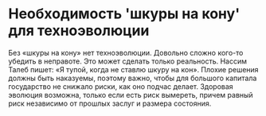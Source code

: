 # Необходимость 'шкуры на кону' для техноэволюции

Без «шкуры на кону» нет техноэволюции. Довольно сложно кого-то убедить в неправоте. Это может сделать только реальность. Нассим Талеб пишет: «Я тупой, когда не ставлю шкуру на кон». Плохие решения должны быть наказуемы, поэтому важно, чтобы для большого капитала государство не снижало риски, как оно подчас делает. Здоровая эволюция возможна, только если есть риск вымереть, причем равный риск независимо от прошлых заслуг и размера состояния.
